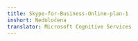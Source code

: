 ```yaml
---
title: Skype-for-Business-Online-plan-1
inshort: Nedoločena
translator: Microsoft Cognitive Services
---
```




